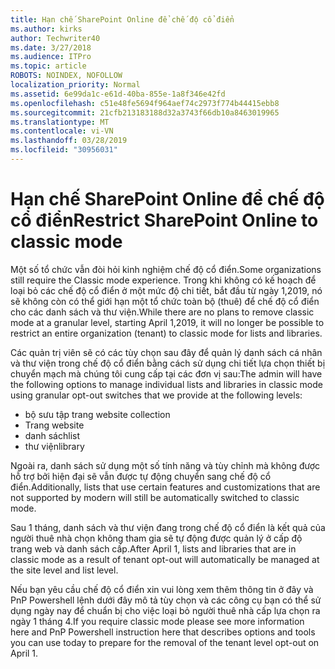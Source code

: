 ```yaml
---
title: Hạn chế SharePoint Online để chế độ cổ điển
ms.author: kirks
author: Techwriter40
ms.date: 3/27/2018
ms.audience: ITPro
ms.topic: article
ROBOTS: NOINDEX, NOFOLLOW
localization_priority: Normal
ms.assetid: 6e99da1c-e61d-40ba-855e-1a8f346e42fd
ms.openlocfilehash: c51e48fe5694f964aef74c2973f774b44415ebb8
ms.sourcegitcommit: 21cfb213183188d32a3743f66db10a8463019965
ms.translationtype: MT
ms.contentlocale: vi-VN
ms.lasthandoff: 03/28/2019
ms.locfileid: "30956031"
---
```

# <a name="restrict-sharepoint-online-to-classic-mode"></a><span data-ttu-id="44e98-102">Hạn chế SharePoint Online để chế độ cổ điển</span><span class="sxs-lookup"><span data-stu-id="44e98-102">Restrict SharePoint Online to classic mode</span></span>

<span data-ttu-id="44e98-103">Một số tổ chức vẫn đòi hỏi kinh nghiệm chế độ cổ điển.</span><span class="sxs-lookup"><span data-stu-id="44e98-103">Some organizations still require the Classic mode experience.</span></span> <span data-ttu-id="44e98-104">Trong khi không có kế hoạch để loại bỏ các chế độ cổ điển ở một mức độ chi tiết, bắt đầu từ ngày 1,2019, nó sẽ không còn có thể giới hạn một tổ chức toàn bộ (thuê) để chế độ cổ điển cho các danh sách và thư viện.</span><span class="sxs-lookup"><span data-stu-id="44e98-104">While there are no plans to remove classic mode at a granular level, starting April 1,2019, it will no longer be possible to restrict an entire organization (tenant) to classic mode for lists and libraries.</span></span>

<span data-ttu-id="44e98-105">Các quản trị viên sẽ có các tùy chọn sau đây để quản lý danh sách cá nhân và thư viện trong chế độ cổ điển bằng cách sử dụng chi tiết lựa chọn thiết bị chuyển mạch mà chúng tôi cung cấp tại các đơn vị sau:</span><span class="sxs-lookup"><span data-stu-id="44e98-105">The admin will have the following options to manage individual lists and libraries in classic mode using granular opt-out switches that we provide at the following levels:</span></span>

- <span data-ttu-id="44e98-106">bộ sưu tập trang web</span><span class="sxs-lookup"><span data-stu-id="44e98-106">site collection</span></span>
- <span data-ttu-id="44e98-107">Trang web</span><span class="sxs-lookup"><span data-stu-id="44e98-107">site</span></span>
- <span data-ttu-id="44e98-108">danh sách</span><span class="sxs-lookup"><span data-stu-id="44e98-108">list</span></span>
- <span data-ttu-id="44e98-109">thư viện</span><span class="sxs-lookup"><span data-stu-id="44e98-109">library</span></span>

<span data-ttu-id="44e98-110">Ngoài ra, danh sách sử dụng một số tính năng và tùy chỉnh mà không được hỗ trợ bởi hiện đại sẽ vẫn được tự động chuyển sang chế độ cổ điển.</span><span class="sxs-lookup"><span data-stu-id="44e98-110">Additionally, lists that use certain features and customizations that are not supported by modern will still be automatically switched to classic mode.</span></span>

<span data-ttu-id="44e98-111">Sau 1 tháng, danh sách và thư viện đang trong chế độ cổ điển là kết quả của người thuê nhà chọn không tham gia sẽ tự động được quản lý ở cấp độ trang web và danh sách cấp.</span><span class="sxs-lookup"><span data-stu-id="44e98-111">After April 1, lists and libraries that are in classic mode as a result of tenant opt-out will automatically be managed at the site level and list level.</span></span>

<span data-ttu-id="44e98-112">Nếu bạn yêu cầu chế độ cổ điển xin vui lòng xem thêm thông tin ở đây và PnP Powershell lệnh dưới đây mô tả tùy chọn và các công cụ bạn có thể sử dụng ngày nay để chuẩn bị cho việc loại bỏ người thuê nhà cấp lựa chọn ra ngày 1 tháng 4.</span><span class="sxs-lookup"><span data-stu-id="44e98-112">If you require classic mode please see more information here and PnP Powershell instruction here that describes options and tools you can use today to prepare for the removal of the tenant level opt-out on April 1.</span></span>
